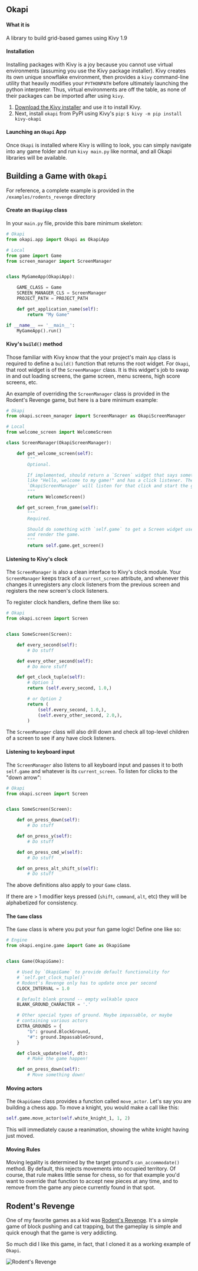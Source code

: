 ## Okapi

#### What it is
A library to build grid-based games using Kivy 1.9


#### Installation

Installing packages with Kivy is a joy because you cannot use virtual environments (assuming you use the Kivy package installer). Kivy creates its own unique snowflake environment, then provides a `kivy` command-line utility that heavily modifies your `PYTHONPATH` before ultimately launching the python interpreter. Thus, virtual environments are off the table, as none of their packages can be imported after using `kivy`.

1. [Download the Kivy installer](http://kivy.org/docs/installation/installation.html) and use it to install Kivy.
2. Next, install `okapi` from PyPI using Kivy's `pip`: `$ kivy -m pip install kivy-okapi`

#### Launching an `Okapi` App

Once `Okapi` is installed where Kivy is willing to look, you can simply navigate into any game folder and run `kivy main.py` like normal, and all Okapi libraries will be available.


## Building a Game with `Okapi`

For reference, a complete example is provided in the `/examples/rodents_revenge` directory

#### Create an `OkapiApp` class

In your `main.py` file, provide this bare minimum skeleton:

```py
# Okapi
from okapi.app import Okapi as OkapiApp

# Local
from game import Game
from screen_manager import ScreenManager


class MyGameApp(OkapiApp):

    GAME_CLASS = Game
    SCREEN_MANAGER_CLS = ScreenManager
    PROJECT_PATH = PROJECT_PATH

    def get_application_name(self):
        return "My Game"

if __name__ == '__main__':
    MyGameApp().run()

```

#### Kivy's `build()` method

Those familiar with Kivy know that the your project's main `App` class is required to define a `build()` function that returns the root widget. For `Okapi`, that root widget is of the `ScreenManager` class. It is this widget's job to swap in and out loading screens, the game screen, menu screens, high score screens, etc.

An example of overriding the `ScreenManager` class is provided in the Rodent's Revenge game, but here is a bare minimum example:

```py
# Okapi
from okapi.screen_manager import ScreenManager as OkapiScreenManager

# Local
from welcome_screen import WelcomeScreen

class ScreenManager(OkapiScreenManager):

    def get_welcome_screen(self):
        """
        Optional.

        If implemented, should return a `Screen` widget that says something
        like "Hello, welcome to my game!" and has a click listener. The
        `OkapiScreenManager` will listen for that click and start the game.
        """
        return WelcomeScreen()

    def get_screen_from_game(self):
        """
        Required.

        Should do something with `self.game` to get a Screen widget used to start
        and render the game.
        """
        return self.game.get_screen()

```


#### Listening to Kivy's clock

The `ScreenManager` is also a clean interface to Kivy's clock module. Your `ScreenManager` keeps track of a `current_screen` attribute,
and whenever this changes it unregisters any clock listeners from the previous screen and registers the new screen's clock listeners.

To register clock handlers, define them like so:

```py
# Okapi
from okapi.screen import Screen


class SomeScreen(Screen):

    def every_second(self):
        # Do stuff

    def every_other_second(self):
        # Do more stuff

    def get_clock_tuple(self):
        # Option 1
        return (self.every_second, 1.0,)

        # or Option 2
        return (
            (self.every_second, 1.0,),
            (self.every_other_second, 2.0,),
        )
```

The `ScreenManager` class will also drill down and check all top-level children of a screen to see if any have clock listeners.


#### Listening to keyboard input

The `ScreenManager` also listens to all keyboard input and passes it to both `self.game` and whatever is its `current_screen`. To listen for clicks to the "down arrow":

```py
# Okapi
from okapi.screen import Screen


class SomeScreen(Screen):

    def on_press_down(self):
        # Do stuff

    def on_press_y(self):
        # Do stuff

    def on_press_cmd_w(self):
        # Do stuff

    def on_press_alt_shift_s(self):
        # Do stuff

```

The above definitions also apply to your `Game` class.

If there are > 1 modifier keys pressed (`shift`, `command`, `alt`, etc) they will be alphabetized for consistency.

#### The `Game` class

The `Game` class is where you put your fun game logic! Define one like so:


```py
# Engine
from okapi.engine.game import Game as OkapiGame


class Game(OkapiGame):

    # Used by `OkapiGame` to provide default functionality for
    # `self.get_clock_tuple()`
    # Rodent's Revenge only has to update once per second
    CLOCK_INTERVAL = 1.0

    # Default blank ground -- empty walkable space
    BLANK_GROUND_CHARACTER = '.'

    # Other special types of ground. Maybe impassable, or maybe
    # containing various actors
    EXTRA_GROUNDS = {
        "b": ground.BlockGround,
        "#": ground.ImpassableGround,
    }

    def clock_update(self, dt):
        # Make the game happen!

    def on_press_down(self):
        # Move something down!

```


#### Moving actors

The `OkapiGame` class provides a function called `move_actor`. Let's say you are building a chess app. To move a knight, you would make a call like this:

```py
self.game.move_actor(self.white_knight_1, 1, 2)
```

This will immediately cause a reanimation, showing the white knight having just moved.


#### Moving Rules

Moving legality is determined by the target ground's `can_accommodate()` method. By default, this rejects movements into occupied territory. Of course, that rule makes little sense for chess, so for that example you'd want to override that function to accept new pieces at any time, and to remove from the game any piece currently found in that spot.


## Rodent's Revenge

One of my favorite games as a kid was [Rodent's Revenge](https://en.wikipedia.org/wiki/Rodent%27s_Revenge). It's a simple game of block pushing and cat trapping, but the gameplay is simple and quick enough that the game is very addicting.

So much did I like this game, in fact, that I cloned it as a working example of `Okapi`.

![Rodent's Revenge](https://raw.githubusercontent.com/craiglabenz/kivy-okapi/master/media/okapi-rodents-revenge.png)


